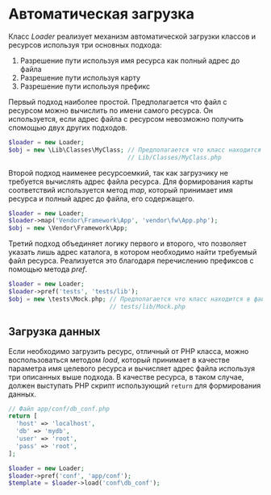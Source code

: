 # Автоматическая загрузка

Класс _Loader_ реализует механизм автоматической загрузки классов и ресурсов 
используя три основных подхода:

1. Разрешение пути используя имя ресурса как полный адрес до файла
2. Разрешение пути используя карту
3. Разрешение пути используя префикс

Первый подход наиболее простой. Предполагается что файл с ресурсом можно 
вычислить по имени самого ресурса. Он используется, если адрес файла с ресурсом 
невозможно получить спомощью двух других подходов.

```php
$loader = new Loader;
$obj = new \Lib\Classes\MyClass; // Предполагается что класс находится в файле
                                 // Lib/Classes/MyClass.php
```

Второй подход наименее ресурсоемкий, так как загрузчику не требуется вычислять 
адрес файла ресурса. Для формирования карты соответствий используется метод 
_map_, который принимает имя ресурса и полный адрес до файла, его содержащего.

```php
$loader = new Loader;
$loader->map('Vendor\Framework\App', 'vendor\fw\App.php');
$obj = new \Vendor\Framework\App;
```

Третий подход объединяет логику первого и второго, что позволяет указать лишь 
адрес каталога, в котором необходимо найти требуемый файл ресурса. Реализуется 
это благодаря перечислению префиксов с помощью метода _pref_.

```php
$loader = new Loader;
$loader->pref('tests', 'tests/lib');
$obj = new \tests\Mock.php; // Предполагается что класс находится в файле
                            // tests/lib/Mock.php
```

## Загрузка данных

Если необходимо загрузить ресурс, отличный от PHP класса, можно воспользоваться 
методом _load_, который принимает в качестве параметра имя целевого ресурса
и вычисляет адрес файла используя три описанных выше подхода. В качестве 
ресурса, в таком случае, должен выступать PHP скрипт использующий `return` для 
формирования данных.

```php
// Файл app/conf/db_conf.php
return [
  'host' => 'localhost',
  'db' => 'mydb',
  'user' => 'root',
  'pass' => 'root',
];
```

```php
$loader = new Loader;
$loader->pref('conf', 'app/conf');
$template = $loader->load('conf\db_conf');
```
